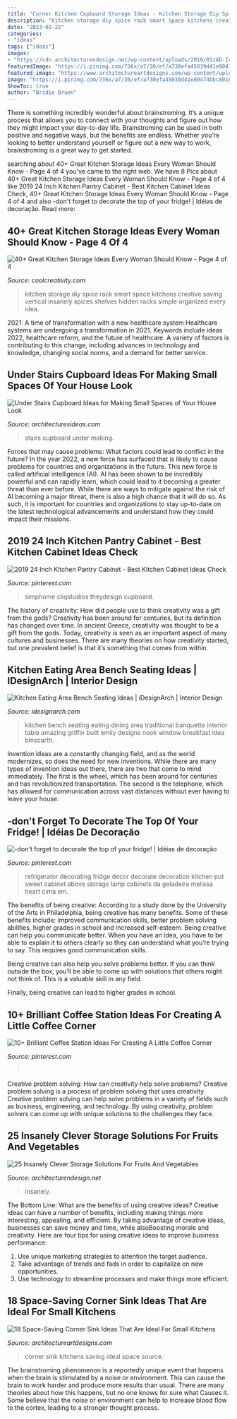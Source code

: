 ```yaml
---
title: "Corner Kitchen Cupboard Storage Ideas - Kitchen Storage Diy Spice Rack Smart Space Kitchens Creative Saving Vertical Insanely Spices Shelves Hidden Racks Simple Organized Every Idea"
description: "Kitchen storage diy spice rack smart space kitchens creative saving vertical insanely spices shelves hidden racks simple organized every idea"
date: "2023-02-22"
categories:
- "ideas"
tags: ["ideas"]
images:
- "https://cdn.architecturendesign.net/wp-content/uploads/2016/03/AD-Insanely-Clever-Storage-Solutions-For-Furits-And-Vegetables-24.jpg"
featuredImage: "https://i.pinimg.com/736x/a7/30/ef/a730efa45039d41e80474bbc80163375.jpg"
featured_image: "https://www.architectureartdesigns.com/wp-content/uploads/2017/03/11-3-e1488572259180.jpg"
image: "https://i.pinimg.com/736x/a7/30/ef/a730efa45039d41e80474bbc80163375.jpg"
ShowToc: true
author: "Bridie Bruen"
---
```



There is something incredibly wonderful about brainstroming. It’s a unique process that allows you to connect with your thoughts and figure out how they might impact your day-to-day life. Brainstroming can be used in both positive and negative ways, but the benefits are endless. Whether you’re looking to better understand yourself or figure out a new way to work, brainstroming is a great way to get started.

	

		
searching about 40+ Great Kitchen Storage Ideas Every Woman Should Know - Page 4 of 4 you've came to the right web. We have 8 Pics about 40+ Great Kitchen Storage Ideas Every Woman Should Know - Page 4 of 4 like 2019 24 Inch Kitchen Pantry Cabinet - Best Kitchen Cabinet Ideas Check, 40+ Great Kitchen Storage Ideas Every Woman Should Know - Page 4 of 4 and also -don&#039;t forget to decorate the top of your fridge! | Idéias de decoração. Read more:
		
    
## 40+ Great Kitchen Storage Ideas Every Woman Should Know - Page 4 Of 4

<img loading=lazy src="https://coolcreativity.com/wp-content/uploads/2016/07/2622.jpg" onerror="this.onerror=null;this.src='https://tse2.mm.bing.net/th?id=OIP.A6fXf6CusskIyK63w01lpQHaMS&amp;pid=15.1';" alt="40+ Great Kitchen Storage Ideas Every Woman Should Know - Page 4 of 4">

_Source: coolcreativity.com_

>kitchen storage diy spice rack smart space kitchens creative saving vertical insanely spices shelves hidden racks simple organized every idea. 

	

2021: A time of transformation with a new healthcare system
Healthcare systems are undergoing a transformation in 2021. Keywords include ideas 2022, healthcare reform, and the future of healthcare. A variety of factors is contributing to this change, including advances in technology and knowledge, changing social norms, and a demand for better service.

    
## Under Stairs Cupboard Ideas For Making Small Spaces Of Your House Look

<img loading=lazy src="https://architecturesideas.com/wp-content/uploads/2017/09/13-13.jpg" onerror="this.onerror=null;this.src='https://tse4.mm.bing.net/th?id=OIP.tjWCJA-aip5-98E95kM_WAHaJ4&amp;pid=15.1';" alt="Under Stairs Cupboard Ideas for Making Small Spaces of Your House Look">

_Source: architecturesideas.com_

>stairs cupboard under making. 

	

Forces that may cause problems: What factors could lead to conflict in the future?
In the year 2022, a new force has surfaced that is likely to cause problems for countries and organizations in the future. This new force is called artificial intelligence (AI). AI has been shown to be incredibly powerful and can rapidly learn, which could lead to it becoming a greater threat than ever before. While there are ways to mitigate against the risk of AI becoming a major threat, there is also a high chance that it will do so. As such, it is important for countries and organizations to stay up-to-date on the latest technological advancements and understand how they could impact their missions.

    
## 2019 24 Inch Kitchen Pantry Cabinet - Best Kitchen Cabinet Ideas Check

<img loading=lazy src="https://i.pinimg.com/736x/a7/30/ef/a730efa45039d41e80474bbc80163375.jpg" onerror="this.onerror=null;this.src='https://tse1.mm.bing.net/th?id=OIP.1w_8jHjhQhMcE2of8LsVeAHaLH&amp;pid=15.1';" alt="2019 24 Inch Kitchen Pantry Cabinet - Best Kitchen Cabinet Ideas Check">

_Source: pinterest.com_

>simphome cliqstudios theydesign cupboard. 

	

The history of creativity: How did people use to think creativity was a gift from the gods?
Creativity has been around for centuries, but its definition has changed over time. In ancient Greece, creativity was thought to be a gift from the gods. Today, creativity is seen as an important aspect of many cultures and businesses. There are many theories on how creativity started, but one prevalent belief is that it’s something that comes from within.

    
## Kitchen Eating Area Bench Seating Ideas | IDesignArch | Interior Design

<img loading=lazy src="https://www.idesignarch.com/wp-content/uploads/Kitchen-Bench-Seating-Ideas_8.jpg" onerror="this.onerror=null;this.src='https://tse3.mm.bing.net/th?id=OIP.Ti7eAF9qtKxf-H3s9y6HzAHaJ4&amp;pid=15.1';" alt="Kitchen Eating Area Bench Seating Ideas | iDesignArch | Interior Design">

_Source: idesignarch.com_

>kitchen bench seating eating dining area traditional banquette interior table amazing griffin built emily designs nook window breakfast idea binscarth. 

	

Invention ideas are a constantly changing field, and as the world modernizes, so does the need for new inventions. While there are many types of invention ideas out there, there are two that come to mind immediately. The first is the wheel, which has been around for centuries and has revolutionized transportation. The second is the telephone, which has allowed for communication across vast distances without ever having to leave your house.

    
## -don&#039;t Forget To Decorate The Top Of Your Fridge! | Idéias De Decoração

<img loading=lazy src="https://i.pinimg.com/736x/21/91/dc/2191dc201cfe52eb3c4bf92e9558d875--kitchen-cupboards-kitchen-reno.jpg" onerror="this.onerror=null;this.src='https://tse4.mm.bing.net/th?id=OIP.3H9V85tXnIjkpTTdF0aeiQHaJ4&amp;pid=15.1';" alt="-don&#039;t forget to decorate the top of your fridge! | Idéias de decoração">

_Source: pinterest.com_

>refrigerator decorating fridge decor decorate decoration kitchen put sweet cabinet above storage lamp cabinets da geladeira melissa heart cima em. 

	

The benefits of being creative:
According to a study done by the University of the Arts in Philadelphia, being creative has many benefits. Some of these benefits include: improved communication skills, better problem solving abilities, higher grades in school and increased self-esteem.
Being creative can help you communicate better. When you have an idea, you have to be able to explain it to others clearly so they can understand what you’re trying to say. This requires good communication skills.

Being creative can also help you solve problems better. If you can think outside the box, you’ll be able to come up with solutions that others might not think of. This is a valuable skill in any field.

Finally, being creative can lead to higher grades in school.

    
## 10+ Brilliant Coffee Station Ideas For Creating A Little Coffee Corner

<img loading=lazy src="https://i.pinimg.com/736x/c5/0a/93/c50a93607cae9e0731a6d814b1e24f01.jpg" onerror="this.onerror=null;this.src='https://tse1.mm.bing.net/th?id=OIP.y5XhyAgcYeVwQlPdROae7wHaJ4&amp;pid=15.1';" alt="10+ Brilliant Coffee Station Ideas For Creating A Little Coffee Corner">

_Source: pinterest.com_

>. 

	

Creative problem solving: How can creativity help solve problems?
Creative problem solving is a process of problem solving that uses creativity. Creative problem solving can help solve problems in a variety of fields such as business, engineering, and technology. By using creativity, problem solvers can come up with unique solutions to the challenges they face.

    
## 25 Insanely Clever Storage Solutions For Fruits And Vegetables

<img loading=lazy src="https://cdn.architecturendesign.net/wp-content/uploads/2016/03/AD-Insanely-Clever-Storage-Solutions-For-Furits-And-Vegetables-24.jpg" onerror="this.onerror=null;this.src='https://tse4.mm.bing.net/th?id=OIP.kf077NBFEonwWT-aYgKbAgHaJf&amp;pid=15.1';" alt="25 Insanely Clever Storage Solutions For Fruits And Vegetables">

_Source: architecturendesign.net_

>insanely. 

	

The Bottom Line: What are the benefits of using creative ideas?
Creative ideas can have a number of benefits, including making things more interesting, appealing, and efficient. By taking advantage of creative ideas, businesses can save money and time, while alsoBoosting morale and creativity. Here are four tips for using creative ideas to improve business performance: 
1. Use unique marketing strategies to attention the target audience.
2. Take advantage of trends and fads in order to capitalize on new opportunities.
3. Use technology to streamline processes and make things more efficient. 

    
## 18 Space-Saving Corner Sink Ideas That Are Ideal For Small Kitchens

<img loading=lazy src="https://www.architectureartdesigns.com/wp-content/uploads/2017/03/11-3-e1488572259180.jpg" onerror="this.onerror=null;this.src='https://tse4.mm.bing.net/th?id=OIP.pivxJbxcGFSQaBrJB2HCLgHaG1&amp;pid=15.1';" alt="18 Space-Saving Corner Sink Ideas That Are Ideal For Small Kitchens">

_Source: architectureartdesigns.com_

>corner sink kitchens saving ideal space source. 

	

The brainstroming phenomenon is a reportedly unique event that happens when the brain is stimulated by a noise or environment. This can cause the brain to work harder and produce more results than usual. There are many theories about how this happens, but no one knows for sure what Causes it. Some believe that the noise or environment can help to increase blood flow to the cortex, leading to a stronger thought process.

